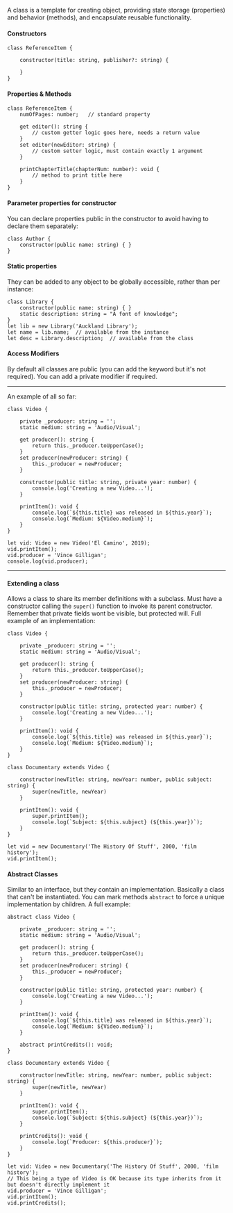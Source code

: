 A class is a template for creating object, providing state storage (properties) and behavior (methods), and encapsulate reusable functionality.

#### Constructors

```
class ReferenceItem {
    
    constructor(title: string, publisher?: string) {

    }
}
```

#### Properties & Methods

```
class ReferenceItem {
    numOfPages: number;   // standard property

    get editor(): string {
        // custom getter logic goes here, needs a return value
    }
    set editor(newEditor: string) {
        // custom setter logic, must contain exactly 1 argument
    }

    printChapterTitle(chapterNum: number): void {
        // method to print title here
    }
}
```

#### Parameter properties for constructor

You can declare properties public in the constructor to avoid having to declare them separately:

```
class Author {
    constructor(public name: string) { }
}
```

#### Static properties
They can be added to any object to be globally accessible, rather than per instance:
```
class Library {
    constructor(public name: string) { }
    static description: string = "A font of knowledge";
}
let lib = new Library('Auckland Library');
let name = lib.name;  // available from the instance
let desc = Library.description;  // available from the class
```

#### Access Modifiers
By default all classes are public (you can add the keyword but it's not required).  You can add a private modifier if required.

---

An example of all so far:

```
class Video {

    private _producer: string = '';
    static medium: string = 'Audio/Visual';

    get producer(): string {
        return this._producer.toUpperCase();
    }
    set producer(newProducer: string) {
        this._producer = newProducer;
    }

    constructor(public title: string, private year: number) {
        console.log('Creating a new Video...');
    }

    printItem(): void {
        console.log(`${this.title} was released in ${this.year}`);
        console.log(`Medium: ${Video.medium}`);
    }
}

let vid: Video = new Video('El Camino', 2019);
vid.printItem();
vid.producer = 'Vince Gilligan';
console.log(vid.producer);
```

---

#### Extending a class
Allows a class to share its member definitions with a subclass.  Must have a constructor calling the `super()` function to invoke its parent constructor.  Remember that private fields wont be visible, but protected will.  Full example of an implementation:

```
class Video {

    private _producer: string = '';
    static medium: string = 'Audio/Visual';

    get producer(): string {
        return this._producer.toUpperCase();
    }
    set producer(newProducer: string) {
        this._producer = newProducer;
    }

    constructor(public title: string, protected year: number) {
        console.log('Creating a new Video...');
    }

    printItem(): void {
        console.log(`${this.title} was released in ${this.year}`);
        console.log(`Medium: ${Video.medium}`);
    }
}

class Documentary extends Video {

    constructor(newTitle: string, newYear: number, public subject: string) {
        super(newTitle, newYear)
    }

    printItem(): void {
        super.printItem();
        console.log(`Subject: ${this.subject} (${this.year})`);
    }
}

let vid = new Documentary('The History Of Stuff', 2000, 'film history');
vid.printItem();
```

#### Abstract Classes

Similar to an interface, but they contain an implementation.  Basically a class that can't be instantiated.  You can mark methods `abstract` to force a unique implementation by children.  A full example:

```
abstract class Video {

    private _producer: string = '';
    static medium: string = 'Audio/Visual';

    get producer(): string {
        return this._producer.toUpperCase();
    }
    set producer(newProducer: string) {
        this._producer = newProducer;
    }

    constructor(public title: string, protected year: number) {
        console.log('Creating a new Video...');
    }

    printItem(): void {
        console.log(`${this.title} was released in ${this.year}`);
        console.log(`Medium: ${Video.medium}`);
    }

    abstract printCredits(): void;
}

class Documentary extends Video {

    constructor(newTitle: string, newYear: number, public subject: string) {
        super(newTitle, newYear)
    }

    printItem(): void {
        super.printItem();
        console.log(`Subject: ${this.subject} (${this.year})`);
    }

    printCredits(): void {
        console.log(`Producer: ${this.producer}`);
    }
}

let vid: Video = new Documentary('The History Of Stuff', 2000, 'film history'); 
// This being a type of Video is OK because its type inherits from it but doesn't directly implement it
vid.producer = 'Vince Gilligan';
vid.printItem();
vid.printCredits();
```
